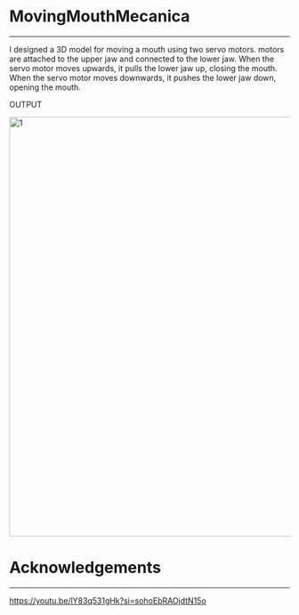 # MovingMouthMecanica
*************************************************************
I designed a 3D model for moving a mouth using two servo motors. motors are attached to the upper jaw and connected to the lower jaw. When the servo motor moves upwards, it pulls the lower jaw up, closing the mouth. When the servo motor moves downwards, it pushes the lower jaw down, opening the mouth.

OUTPUT

<img width="754" alt="1" src="https://github.com/user-attachments/assets/764faa0e-db26-4af7-a3bb-03ea15cdeaa2">



# Acknowledgements
*************************************************************
https://youtu.be/lY83q531gHk?si=sohoEbRAOjdtN15o
